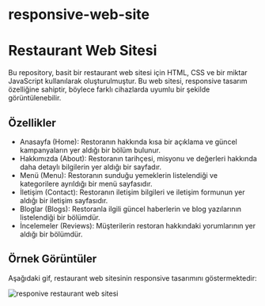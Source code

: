 # responsive-web-site
# Restaurant Web Sitesi

Bu repository, basit bir restaurant web sitesi için HTML, CSS ve bir miktar JavaScript kullanılarak oluşturulmuştur. Bu web sitesi, responsive tasarım özelliğine sahiptir, böylece farklı cihazlarda uyumlu bir şekilde görüntülenebilir.

## Özellikler

- Anasayfa (Home): Restoranın hakkında kısa bir açıklama ve güncel kampanyaların yer aldığı bir bölüm bulunur.
- Hakkımızda (About): Restoranın tarihçesi, misyonu ve değerleri hakkında daha detaylı bilgilerin yer aldığı bir sayfadır.
- Menü (Menu): Restoranın sunduğu yemeklerin listelendiği ve kategorilere ayrıldığı bir menü sayfasıdır.
- İletişim (Contact): Restoranın iletişim bilgileri ve iletişim formunun yer aldığı bir iletişim sayfasıdır.
- Bloglar (Blogs): Restoranla ilgili güncel haberlerin ve blog yazılarının listelendiği bir bölümdür.
- İncelemeler (Reviews): Müşterilerin restoran hakkındaki yorumlarının yer aldığı bir bölümdür.

## Örnek Görüntüler

Aşağıdaki gif, restaurant web sitesinin responsive tasarımını göstermektedir:

![responive restaurant web sitesi](responsive-web-sitesi.gif)

